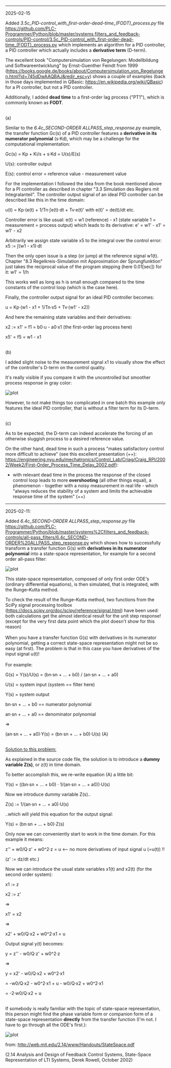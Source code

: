 ------

2025-02-15

Added *3.5c_PID-control_with_first-order-dead-time_(FODT)_process.py* file https://github.com/PLC-Programmer/Python/blob/master/systems,filters_and_feedback-controls/PID-control/3.5c_PID-control_with_first-order-dead-time_(FODT)_process.py which implements an algorithm for a PID controller, a PID controller which actually includes a **derivative term** (D-term).

The excellent book "Computersimulation von Regelungen: Modellbildung und Softwareentwicklung" by Ernst-Guenther Feindt from 1999 (https://books.google.de/books/about/Computersimulation_von_Regelungen.html?id=745dDwAAQBAJ&redir_esc=y) shows a couple of examples (back in those days implemented in QBasic: https://en.wikipedia.org/wiki/QBasic) for a PI controller, but not a PID controller.

Additionally, I added **dead time** to a first-order lag process ("PT1"), which is commonly known as **FODT**.

\
(a)

Similar to the *6.4c_SECOND-ORDER ALLPASS_step_response.py* example, the transfer function Gc(s) of a PID controller features a **derivative in its numerator polynomial** (s·Kd), which may be a challenge for the computational implementation:

Gc(s) = Kp + Ki/s + s·Kd = U(s)/E(s)

U(s): controller output

E(s): control error = reference value - measurement value

For the implementation I followed the idea from the book mentioned above for a PI controller as described in chapter "3.3 Simulation des Reglers mit Integralanteil".
The controller output signal of an ideal PID controller can be described like this in the time domain:

u(t) = Kp·(e(t) + 1/Tn·∫e(t)·dt + Tv·e(t)'  with e(t)' = de(t)/dt etc.

Controller error is like usual: e(t) = w1 (reference) - x1 (state variable 1 = measurement = process output) which leads to its derivative: e' = w1' - x1' =  w1' - x2

Arbitrarily we assign state variable x5 to the integral over the control error: x5 := ∫(w1 - x1)·dt

Then the only open issue is a step (or jump) at the reference signal w1(t). Chapter "8.3 Regelkreis-Simulation mit Approximation der Sprungfunktion" just takes the reciprocal value of the program stepping (here 0.01\[sec\]) for it: w1' = 1/h

This works well as long as h is small enough compared to the time constants of the control loop (which is the case here).

Finally, the controller output signal for an ideal PID controller becomes:

u = Kp·(w1 - x1 + 1/Tn·x5 + Tv·(w1' - x2))

And here the remaining state variables and their derivatives:

x2 := x1' = f1 = b0·u - a0·x1 (the first-order lag process here)

x5' = f5 = w1 - x1

\
(b)

I added slight noise to the measurement signal x1 to visually show the effect of the controller's D-term on the control quality.

It's really visible if you compare it with the uncontrolled but smoother process response in gray color:

![plot](./systems%2Cfilters_and_feedback-controls/PID-control/3.5c_PID-control_with_first-order-dead-time_(FODT)_process%20--%20PID%2BPT1%20with%20noise%2C%20dead%20time%2C%20FODT%20response.png)

However, to not make things too complicated in one batch this example only features the ideal PID controller, that is without a filter term for its D-term.

\
(c)

As to be expected, the D-term can indeed accelerate the forcing of an otherwise sluggish process to a desired reference value.

On the other hand, dead time in such a process "makes satisfactory control more difficult to achieve" (see this excellent presentation (++): https://engineering.nyu.edu/mechatronics/Control_Lab/Criag/Craig_RPI/2002/Week2/First-Order_Process_Time_Delay_2002.pdf):

* with relevant dead time in the process the response of the closed control loop leads to more **overshooting** (all other things equal), a phenomenon - together with a noisy measurement in real life - which "always reduces the stability of a system and limits the achievable response time of the system" (++)



------

2025-02-11:

Added *6.4c_SECOND-ORDER ALLPASS_step_response.py* file https://github.com/PLC-Programmer/Python/blob/master/systems%2Cfilters_and_feedback-controls/all-pass_filters/6.4c_SECOND-ORDER%20ALLPASS_step_response.py which shows how to successfully transform a transfer function G(s) with **derivatives in its numerator polynomial** into a state-space representation, for example for a second order all-pass filter:

![plot](./systems%2Cfilters_and_feedback-controls/all-pass_filters/pictures/G_s_transfer_function_AP2.png)

This state-space representation, composed of only first order ODE's (ordinary differential equations), is then simulated, that is integrated, with the Runge–Kutta method.

To check the result of the Runge–Kutta method, two functions from the SciPy signal processing toolbox (https://docs.scipy.org/doc/scipy/reference/signal.html) have been used: both calculations get the almost identical result for the unit step response! (except for the very first data point which the plot doesn't show for this reason)
\
\
When you have a transfer function G(s) with derivatives in its numerator polynomial, getting a correct state-space representation might not be so easy (at first). The problem is that in this case you have derivatives of the input signal u(t)!
\
\
For example:
 
G(s) = Y(s)/U(s) = (bn·sn + ... + b0) / (an·sn + ... + a0)

U(s) = system input (system == filter here)

Y(s) = system output

bn·sn + ... + b0 == numerator polynomial

an·sn + ... + a0 == denominator polynomial
 
=>

(an·sn + ... + a0)·Y(s) = (bn·sn + ... + b0)·U(s)  (A)

\
<ins>Solution to this problem:</ins>

As explained in the source code file, the solution is to introduce a **dummy variable Z(s)**, or z(t) in time domain.

To better accomplish this, we re-write equation (A) a little bit:

Y(s) = ((bn·sn + ... + b0) · 1/(an·sn + ... + a0))·U(s)

Now we introduce dummy variable Z(s)..

Z(s) := 1/(an·sn + ... + a0)·U(s)

..which will yield this equation for the output signal:

Y(s)  = (bn·sn + ... + b0)·Z(s)

Only now we can conveniently start to work in the time domain. For this example it means:

z'' + w0/Q·z' + w0^2·z = u <-- no more derivatives of input signal u (=u(t)) !!

(z' := dz/dt etc.)

Now we can introduce the usual state variables x1(t) and x2(t) (for the second order system):

x1 := z

x2 := z'

=>

x1' = x2

=>

x2' + w0/Q·x2 + w0^2·x1 = u

Output signal y(t) becomes:

y = z'' - w0/Q·z' + w0^2·z

=>

y = x2' - w0/Q·x2 + w0^2·x1

= -w0/Q·x2 - w0^2·x1 + u - w0/Q·x2 + w0^2·x1

= -2·w0/Q·x2 + u

\
If somebody is really familiar with the topic of state-space representation, this person might find the phase variable form or companion form of a state-space representation **directly** from the transfer function (I'm not. I have to go through all the ODE's first.):

![plot](./systems%2Cfilters_and_feedback-controls/all-pass_filters/pictures/fig5.png)

from: http://web.mit.edu/2.14/www/Handouts/StateSpace.pdf

(2.14 Analysis and Design of Feedback Control Systems, State-Space Representation of LTI Systems, Derek Rowell, October 2002)


